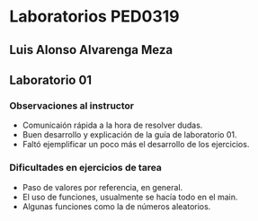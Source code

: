 # Laboratorios PED0319

## Luis Alonso Alvarenga Meza

## Laboratorio 01

### Observaciones al instructor

* Comunicaión rápida a la hora de resolver dudas.
* Buen desarrollo y explicación de la guía de laboratorio 01.
* Faltó ejemplificar un poco más el desarrollo de los ejercicios.

### Dificultades en ejercicios de tarea

* Paso de valores por referencia, en general.
* El uso de funciones, usualmente se hacía todo en el main.
* Algunas funciones como la de números aleatorios.



